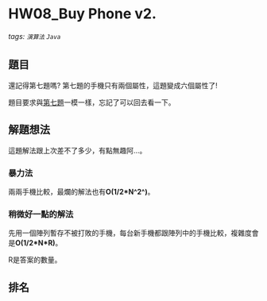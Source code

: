 # HW08_Buy Phone v2.

###### tags: `演算法` `Java`

## 題目

還記得第七題嗎? 第七題的手機只有兩個屬性，這題變成六個屬性了!

題目要求與[第七題](https://github.com/AndyChiangSH/1092_Algorithm/tree/master/src/hw07)一模一樣，忘記了可以回去看一下。

## 解題想法
這題解法跟上次差不了多少，有點無趣阿...。

### 暴力法
兩兩手機比較，最爛的解法也有**O(1/2\*N^2^)**。

### 稍微好一點的解法
先用一個陣列暫存不被打敗的手機，每台新手機都跟陣列中的手機比較，複雜度會是**O(1/2\*N\*R)**。

R是答案的數量。

## 排名
